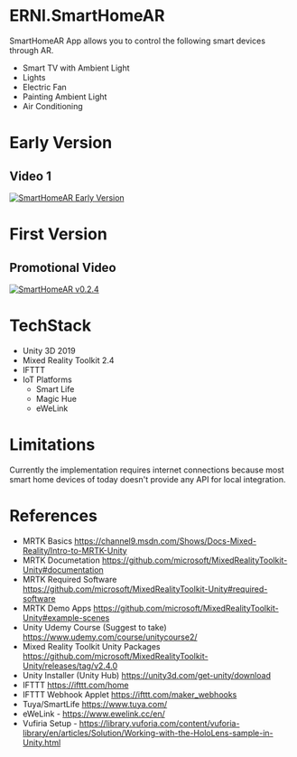 # ERNI.SmartHomeAR

SmartHomeAR App allows you to control the following smart devices through AR.
- Smart TV with Ambient Light
- Lights
- Electric Fan
- Painting Ambient Light
- Air Conditioning

# Early Version

## Video 1
[![SmartHomeAR Early Version](https://img.youtube.com/vi/eG43c0iB2rI/0.jpg)](https://www.youtube.com/watch?v=eG43c0iB2rI)

# First Version

## Promotional Video
[![SmartHomeAR v0.2.4](https://img.youtube.com/vi/dzsEWN0Nmrk/0.jpg)](https://www.youtube.com/watch?v=dzsEWN0Nmrk)

# TechStack

- Unity 3D 2019
- Mixed Reality Toolkit 2.4
- IFTTT
- IoT Platforms
  - Smart Life
  - Magic Hue
  - eWeLink

# Limitations
Currently the implementation requires internet connections because most smart home devices of today doesn't provide any API for local integration.

# References
- MRTK Basics https://channel9.msdn.com/Shows/Docs-Mixed-Reality/Intro-to-MRTK-Unity
- MRTK Documetation https://github.com/microsoft/MixedRealityToolkit-Unity#documentation
- MRTK Required Software https://github.com/microsoft/MixedRealityToolkit-Unity#required-software
- MRTK Demo Apps https://github.com/microsoft/MixedRealityToolkit-Unity#example-scenes
- Unity Udemy Course (Suggest to take) https://www.udemy.com/course/unitycourse2/
- Mixed Reality Toolkit Unity Packages https://github.com/microsoft/MixedRealityToolkit-Unity/releases/tag/v2.4.0
- Unity Installer (Unity Hub) https://unity3d.com/get-unity/download
- IFTTT https://ifttt.com/home
- IFTTT Webhook Applet https://ifttt.com/maker_webhooks
- Tuya/SmartLife https://www.tuya.com/
- eWeLink - https://www.ewelink.cc/en/
- Vufiria Setup - https://library.vuforia.com/content/vuforia-library/en/articles/Solution/Working-with-the-HoloLens-sample-in-Unity.html
